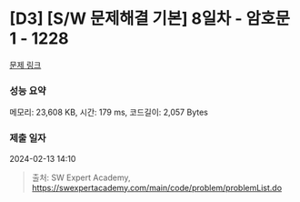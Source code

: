 # [D3] [S/W 문제해결 기본] 8일차 - 암호문1 - 1228 

[문제 링크](https://swexpertacademy.com/main/code/problem/problemDetail.do?contestProbId=AV14w-rKAHACFAYD) 

### 성능 요약

메모리: 23,608 KB, 시간: 179 ms, 코드길이: 2,057 Bytes

### 제출 일자

2024-02-13 14:10



> 출처: SW Expert Academy, https://swexpertacademy.com/main/code/problem/problemList.do